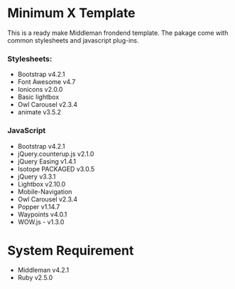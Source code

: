 # Minimum X Template

This is a ready make Middleman frondend template. The pakage come with common stylesheets and javascript plug-ins.

### Stylesheets:

- Bootstrap v4.2.1
- Font Awesome v4.7
- Ionicons v2.0.0
- Basic lightbox
- Owl Carousel v2.3.4
- animate v3.5.2

### JavaScript

- Bootstrap v4.2.1
- jQuery.counterup.js v2.1.0
- jQuery Easing v1.4.1
- Isotope PACKAGED v3.0.5
- jQuery v3.3.1
- Lightbox v2.10.0
- Mobile-Navigation
- Owl Carousel v2.3.4
- Popper v1.14.7
- Waypoints v4.0.1
- WOW.js - v1.3.0

# System Requirement

- Middleman v4.2.1
- Ruby v2.5.0
